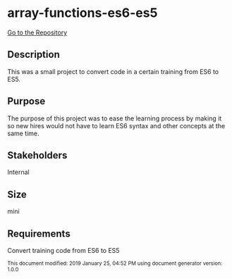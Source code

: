 # array-functions-es6-es5
[Go to the Repository](https://github.com/byuitechops/array-functions-es6-es5)

## Description
This was a small project to convert code in a certain training from ES6 to ES5.

## Purpose
The purpose of this project was to ease the learning process by making it so new hires would not have to learn ES6 syntax and other concepts at the same time.
                
## Stakeholders
Internal
                    
## Size
mini

## Requirements
Convert training code from ES6 to ES5

<sub>This document modified: 2019 January 25, 04:52 PM using document generator version: 1.0.0<sub>